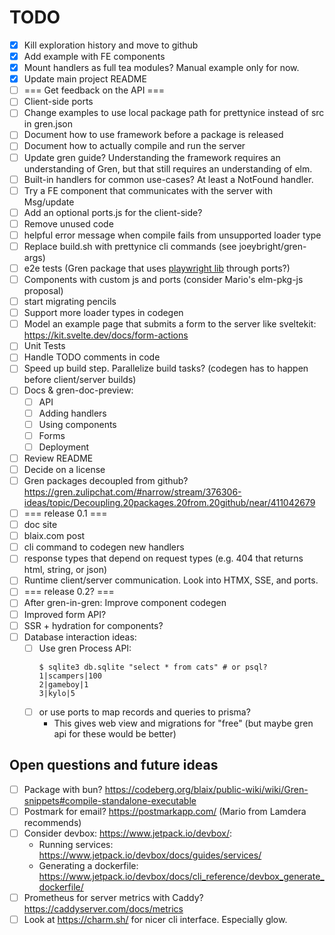 # TODO

- [X] Kill exploration history and move to github
- [X] Add example with FE components
- [X] Mount handlers as full tea modules? Manual example only for now.
- [X] Update main project README
- [ ] === Get feedback on the API ===
- [ ] Client-side ports
- [ ] Change examples to use local package path for prettynice instead of src in gren.json
- [ ] Document how to use framework before a package is released
- [ ] Document how to actually compile and run the server
- [ ] Update gren guide? Understanding the framework requires an understanding of Gren, but that still requires an understanding of elm.
- [ ] Built-in handlers for common use-cases? At least a NotFound handler.
- [ ] Try a FE component that communicates with the server with Msg/update
- [ ] Add an optional ports.js for the client-side?
- [ ] Remove unused code
- [ ] helpful error message when compile fails from unsupported loader type
- [ ] Replace build.sh with prettynice cli commands (see joeybright/gren-args)
- [ ] e2e tests (Gren package that uses [playwright lib](https://playwright.dev/docs/library) through ports?)
- [ ] Components with custom js and ports (consider Mario's elm-pkg-js proposal)
- [ ] start migrating pencils
- [ ] Support more loader types in codegen
- [ ] Model an example page that submits a form to the server like sveltekit: https://kit.svelte.dev/docs/form-actions
- [ ] Unit Tests
- [ ] Handle TODO comments in code
- [ ] Speed up build step. Parallelize build tasks? (codegen has to happen before client/server builds)
- [ ] Docs & gren-doc-preview:
  - [ ] API
  - [ ] Adding handlers
  - [ ] Using components
  - [ ] Forms
  - [ ] Deployment
- [ ] Review README
- [ ] Decide on a license
- [ ] Gren packages decoupled from github? https://gren.zulipchat.com/#narrow/stream/376306-ideas/topic/Decoupling.20packages.20from.20github/near/411042679
- [ ] === release 0.1 ===
- [ ] doc site
- [ ] blaix.com post
- [ ] cli command to codegen new handlers
- [ ] response types that depend on request types (e.g. 404 that returns html, string, or json)
- [ ] Runtime client/server communication. Look into HTMX, SSE, and ports.
- [ ] === release 0.2? ===
- [ ] After gren-in-gren: Improve component codegen
- [ ] Improved form API?
- [ ] SSR + hydration for components?
- [ ] Database interaction ideas:
  - [ ] Use gren Process API:
      ```
      $ sqlite3 db.sqlite "select * from cats" # or psql?
      1|scampers|100
      2|gameboy|1
      3|kylo|5
      ```
  - [ ] or use ports to map records and queries to prisma?
    - This gives web view and migrations for "free"
      (but maybe gren api for these would be better)

## Open questions and future ideas

- [ ] Package with bun? https://codeberg.org/blaix/public-wiki/wiki/Gren-snippets#compile-standalone-executable
- [ ] Postmark for email? https://postmarkapp.com/ (Mario from Lamdera recommends)
- [ ] Consider devbox: https://www.jetpack.io/devbox/:
    - Running services: https://www.jetpack.io/devbox/docs/guides/services/
    - Generating a dockerfile: https://www.jetpack.io/devbox/docs/cli_reference/devbox_generate_dockerfile/
- [ ] Prometheus for server metrics with Caddy? https://caddyserver.com/docs/metrics
- [ ] Look at https://charm.sh/ for nicer cli interface. Especially glow.
